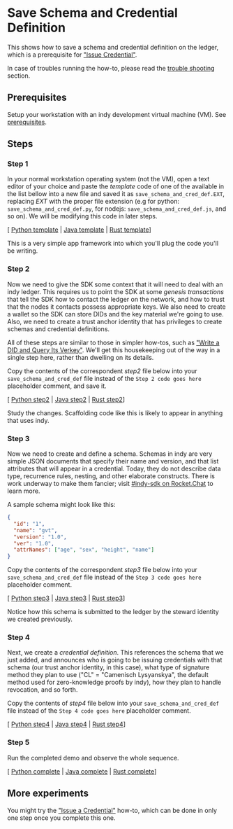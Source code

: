 # Save Schema and Credential Definition

This shows how to save a schema and credential definition on the ledger, which is
a prerequisite for ["Issue Credential"](../issue-credential/README.md).

In case of troubles running the how-to, please read the [trouble shooting](../trouble-shooting.md) section.

## Prerequisites

Setup your workstation with an indy development virtual machine (VM). See [prerequisites](../prerequisites.md).

## Steps

### Step 1

In your normal workstation operating system (not the VM), open a text editor of your
choice and paste the *template* code of one of the available in the list bellow into 
a new file and saved it as `save_schema_and_cred_def.EXT`, replacing *EXT* with the proper file 
extension (e.g for python: `save_schema_and_cred_def.py`, for nodejs: `save_schema_and_cred_def.js`, and so on). 
We will be modifying this code in later steps.

[ [Python template](python/template.py) | [Java template](java/template.java) | [Rust template](rust/src/template.rs)]

This is a very simple app framework into which you'll plug the code you'll be writing.

### Step 2

Now we need to give the SDK some context that it will need
to deal with an indy ledger. This requires us to point the SDK at some
*genesis transactions* that tell the SDK how to contact the ledger on
the network, and how to trust that the nodes it contacts possess
appropriate keys.
We also need to create a wallet so the SDK can store
DIDs and the key material we're going to use. Also, we need
to create a trust anchor identity that has privileges to create schemas
and credential definitions.

All of these steps are similar to those in simpler how-tos, such as
["Write a DID and Query Its Verkey"](../write-did-and-query-verkey/README.md).
We'll get this housekeeping out of the way in a single step here, 
rather than dwelling on its details.

Copy the contents of the correspondent *step2* file below into your `save_schema_and_cred_def` file instead of the `Step 2 code goes here` 
placeholder comment, and save it.

[ [Python step2](python/step2.py) | [Java step2](java/step2.java) | [Rust step2](rust/src/step2.rs)]

Study the changes. Scaffolding code like this is likely to appear in anything
that uses indy.

### Step 3

Now we need to create and define a schema. Schemas in indy are very simple
JSON documents that specify their name and version, and that list attributes
that will appear in a credential. Today, they do not describe data type,
recurrence rules, nesting, and other elaborate constructs. There is work
underway to make them fancier; visit
[#indy-sdk on Rocket.Chat](https://chat.hyperledger.org/channel/indy-sdk) to learn
more.

A sample schema might look like this:

```json
{
  "id": "1",
  "name": "gvt",
  "version": "1.0",
  "ver": "1.0",
  "attrNames": ["age", "sex", "height", "name"]
}
```

Copy the contents of the correspondent *step3* file below into your `save_schema_and_cred_def` file instead of the `Step 3 code goes here` placeholder comment.

[ [Python step3](python/step3.py) | [Java step3](java/step3.java) | [Rust step3](rust/src/step3.rs)]

Notice how this schema is submitted to the ledger by the steward
identity we created previously.

### Step 4

Next, we create a *credential definition*. This references the schema
that we just added, and announces who is going to be issuing credentials
with that schema (our trust anchor identity, in this case), what type of
signature method they plan to use ("CL" = "Camenisch Lysyanskya", the
default method used for zero-knowledge proofs by indy), how they
plan to handle revocation, and so forth.

Copy the contents of *step4* file below into your `save_schema_and_cred_def` file instead of the `Step 4 code goes here` placeholder comment.

[ [Python step4](python/step4.py) | [Java step4](java/step4.java) | [Rust step4](rust/src/step4.rs)]

### Step 5

Run the completed demo and observe the whole sequence.

[ [Python complete](python/save_schema_and_cred_def.py) | [Java complete](java/SaveSchemaAndCredDef.java) | [Rust complete](rust/src/save-schema-and-cred-def.rs)]

## More experiments

You might try the ["Issue a Credential"](../issue-credential/README.md)
how-to, which can be done in only one step once you complete this one.

